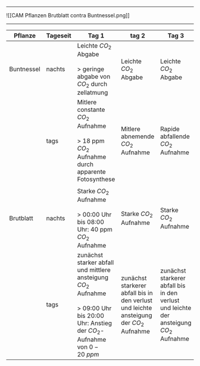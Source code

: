 
---

![[CAM Pflanzen Brutblatt contra Buntnessel.png]]

---

| Pflanze    | Tageseit | Tag 1                                                                                                                                          | tag 2                                                                                   | Tag 3                                                                                   | Tag 4                                                                                  | Tag 5                                | Tag 6                                                                                  |
| ---------- | -------- | ---------------------------------------------------------------------------------------------------------------------------------------------- | --------------------------------------------------------------------------------------- | --------------------------------------------------------------------------------------- | -------------------------------------------------------------------------------------- | ------------------------------------ | -------------------------------------------------------------------------------------- |
| Buntnessel | nachts   | Leichte $CO_2$ Abgabe<br><br>> geringe abgabe von $CO_2$ durch zellatmung                                                                      | Leichte $CO_2$ Abgabe                                                                   | Leichte $CO_2$ Abgabe                                                                   | Leichte $CO_2$ Abgabe                                                                  | Leichte $CO_2$ Abgabe                | Leichte $CO_2$ Abgabe<br><br>>                                                         |
|            | tags     | Mitlere constante $CO_2$ Aufnahme<br><br>> 18 ppm $CO_2$ Aufnahme durch apparente Fotosynthese                                                 | Mitlere abnemende $CO_2$ Aufnahme                                                       | Rapide abfallende $CO_2$ Aufnahme                                                       | keine$CO_2$ Aufnahme                                                                   | Mitlere constante $CO_2$ Aufnahme    | Mittlere steigende $CO_2$ Aufnahme                                                     |
|            |          |                                                                                                                                                |                                                                                         |                                                                                         |                                                                                        |                                      |                                                                                        |
| Brutblatt  | nachts   | Starke $CO_2$ Aufnahme<br><br>> 00:00 Uhr bis 08:00 Uhr: 40 ppm $CO_2$ Aufnahme                                                                | Starke $CO_2$ Aufnahme                                                                  | Starke $CO_2$ Aufnahme                                                                  | Starke $CO_2$ Aufnahme minimal abgenomen                                               | $CO_2$ Aufnahme leicht abgenomen     | $CO_2$ Aufnahme leicht abgenomen                                                       |
|            | tags     | zunächst starker abfall und mittlere ansteigung $CO_2$ Aufnahme<br><br>> 09:00 Uhr bis 20:00 Uhr: Anstieg der $CO_2$-Aufnahme von $0-20 ~ ppm$ | zunächst starkerer abfall bis in den verlust und leichte ansteigung der $CO_2$ Aufnahme | zunächst starkerer abfall bis in den verlust und leichte der ansteigung $CO_2$ Aufnahme | zunächst starker abfall bis in den verlust und leichter der ansteigung $CO_2$ Aufnahme | Abfall und konstant leichter verluss | zunächst starker abfall bis in den verlust und leichter der ansteigung $CO_2$ Aufnahme |



